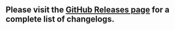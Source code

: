 ## Please visit the [GitHub Releases page](https://github.com/glyph-cat/langutil/releases) for a complete list of changelogs.
